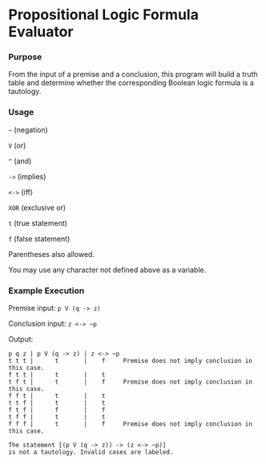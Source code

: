 # Propositional Logic Formula Evaluator

### Purpose
From the input of a premise and a conclusion, this program will build a truth table and determine whether the corresponding Boolean logic formula is a tautology.

### Usage

   `~` (negation)
   
   `V` (or)
   
   `^` (and)
   
   `->` (implies)
   
   `<->` (iff)
   
   `XOR` (exclusive or)
   
   `t` (true statement)
   
   `f` (false statement)
   
   Parentheses also allowed.

You may use any character not defined above as a variable.

### Example Execution 
Premise input: `p V (q -> z)`

Conclusion input: `z <-> ~p`

Output:
```
p q z | p V (q -> z) | z <-> ~p
t t t |      t       |    f     Premise does not imply conclusion in this case.
f t t |      t       |    t    
t f t |      t       |    f     Premise does not imply conclusion in this case.
f f t |      t       |    t    
t t f |      t       |    t    
f t f |      f       |    f    
t f f |      t       |    t    
f f f |      t       |    f     Premise does not imply conclusion in this case.

The statement [(p V (q -> z)) -> (z <-> ~p)]
is not a tautology. Invalid cases are labeled.
```
